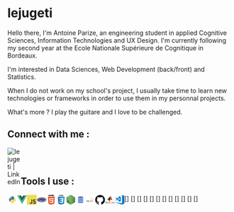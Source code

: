 # lejugeti
 
 Hello there, I'm Antoine Parize, an engineering student in applied Cognitive Sciences, Information Technologies and UX Design. I'm currently following my second year at the Ecole Nationale Supérieure de Cognitique in Bordeaux.

 I'm interested in Data Sciences, Web Development (back/front) and Statistics.

 When I do not work on my school's project, I usually take time to learn new technologies or frameworks in order to use them in my personnal projects.

 What's more ? I play the guitare and I love to be challenged.

 ## Connect with me :

[<img align="left" alt="lejugeti | LinkedIn" width="30px" src="https://cdn.jsdelivr.net/npm/simple-icons@v3/icons/linkedin.svg" />][linkedin]

</br>
</br>

## Tools I use :

[<img align="left" alt="Python" width="22px" src="https://raw.githubusercontent.com/github/explore/78df643247d429f6cc873026c0622819ad797942/topics/python/python.png" />]
[<img align="left" alt="Vuejs" width="22px" src="https://raw.githubusercontent.com/github/explore/78df643247d429f6cc873026c0622819ad797942/topics/vue/vue.png" />]
[<img align="left" alt="JavaScript" width="22px" src="https://raw.githubusercontent.com/github/explore/80688e429a7d4ef2fca1e82350fe8e3517d3494d/topics/javascript/javascript.png" />]
[<img align="left" alt="Python" width="22px" src="https://raw.githubusercontent.com/github/explore/78df643247d429f6cc873026c0622819ad797942/topics/php/php.png" />]
[<img align="left" alt="HTML5" width="22px" src="https://raw.githubusercontent.com/github/explore/80688e429a7d4ef2fca1e82350fe8e3517d3494d/topics/html/html.png" />]
[<img align="left" alt="CSS3" width="22px" src="https://raw.githubusercontent.com/github/explore/80688e429a7d4ef2fca1e82350fe8e3517d3494d/topics/css/css.png" />]
[<img align="left" alt="Node.js" width="22px" src="https://raw.githubusercontent.com/github/explore/80688e429a7d4ef2fca1e82350fe8e3517d3494d/topics/nodejs/nodejs.png" />]
[<img align="left" alt="SQL" width="22px" src="https://raw.githubusercontent.com/github/explore/80688e429a7d4ef2fca1e82350fe8e3517d3494d/topics/sql/sql.png" />]
[<img align="left" alt="MySQL" width="22px" src="https://raw.githubusercontent.com/github/explore/80688e429a7d4ef2fca1e82350fe8e3517d3494d/topics/mysql/mysql.png" />]
[<img align="left" alt="GitHub" width="22px" src="https://raw.githubusercontent.com/github/explore/78df643247d429f6cc873026c0622819ad797942/topics/github/github.png" />]
[<img align="left" alt="Matlab" width="22px" src="https://raw.githubusercontent.com/github/explore/78df643247d429f6cc873026c0622819ad797942/topics/matlab/matlab.png" />]
[<img align="left" alt="Visual Studio Code" width="22px" src="https://raw.githubusercontent.com/github/explore/80688e429a7d4ef2fca1e82350fe8e3517d3494d/topics/visual-studio-code/visual-studio-code.png" />]

</br>
</br>

[linkedin]: https://www.linkedin.com/in/antoine-parize-813580184/